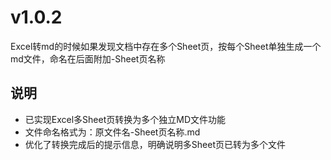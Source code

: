 # v1.0.2 

Excel转md的时候如果发现文档中存在多个Sheet页，按每个Sheet单独生成一个md文件，命名在后面附加-Sheet页名称

## 说明
- 已实现Excel多Sheet页转换为多个独立MD文件功能
- 文件命名格式为：原文件名-Sheet页名称.md
- 优化了转换完成后的提示信息，明确说明多Sheet页已转为多个文件
